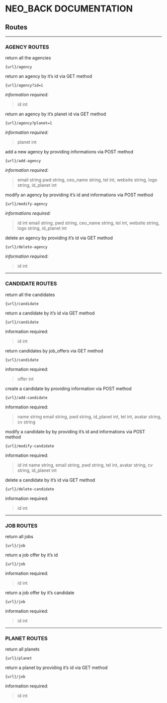 # NEO_BACK DOCUMENTATION

## Routes

---

### AGENCY ROUTES

return all the agencies

`{url}/agency`

return an agency by it’s id via GET method

`{url}/agency?id=1`

*information required:*

> id int
> 

return an agency by it’s planet id via GET method

`{url}/agency?planet=1`

*information required:*

> planet int
> 

add a new agency by providing informations via POST method

`{url}/add-agency`

*information required:*

> email string
pwd string,
ceo_name string,
tel int,
website string,
logo string,
id_planet int
> 

modify an agency by providing it’s id and informations via POST method

`{url}/modify-agency`

*informations required:*

> id int
email string,
pwd string,
ceo_name string,
tel int,
website string,
logo string,
id_planet int
> 

delete an agency by providing it’s id via GET method

`{url}/delete-agency`

*information required:*

> id int
> 

---

### CANDIDATE ROUTES

return all the candidates

`{url}/candidate`

return a candidate by it’s id via GET method

`{url}/candidate`

information required:

> id int
> 

return candidates by job_offers via GET method

`{url}/candidate`

information required:

> offer int
> 

create a candidate by providing information via POST method

`{url}/add-candidate`

information required:

> name string
email string,
pwd string,
id_planet int,
tel int,
avatar string,
cv string
> 

modify a candidate by by providing it’s id and informations via POST method

`{url}/modify-candidate`

information required:

> id int
name string,
email string,
pwd string,
tel int,
avatar string,
cv string,
id_planet int
> 

delete a candidate by it’s id via GET method

`{url}/delete-candidate`

information required:

> id int
> 

---

### JOB ROUTES

return all jobs

`{url}/job`

return a job offer by it’s id

`{url}/job`

information required:

> id int
> 

return a job offer by it’s candidate

`{url}/job`

information required:

> id int
> 

---

### PLANET ROUTES

return all planets

`{url}/planet`

return a planet by providing it’s id via GET method

`{url}/job`

information required:

> id int
>
